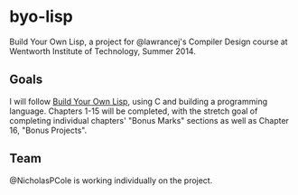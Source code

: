 # byo-lisp

Build Your Own Lisp, a project for @lawrancej's Compiler Design course at
Wentworth Institute of Technology, Summer 2014.

## Goals

I will follow [Build Your Own Lisp](http://www.buildyourownlisp.com/), using C
and building a programming language. Chapters 1-15 will be completed, with the
stretch goal of completing individual chapters' "Bonus Marks" sections as well
as Chapter 16, "Bonus Projects".

## Team

@NicholasPCole is working individually on the project.
